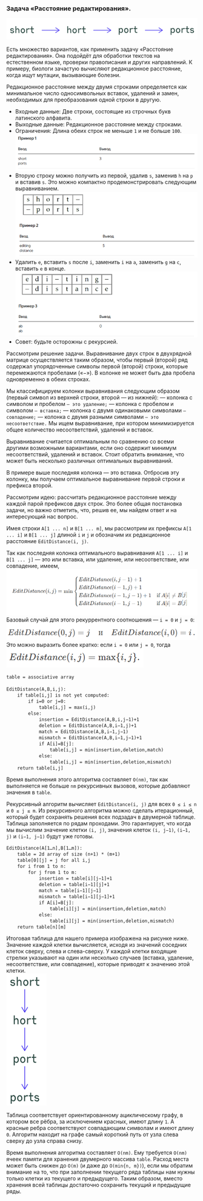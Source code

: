 ### Задача «Расстояние редактирования».

![img.png](content%2Fimg.png)

Есть множество вариантов, как применить задачу «Расстояние редактирования». Она подойдёт для обработки текстов на естественном
языке, проверки правописания и других направлений. К примеру, биологи зачастую вычисляют редакционное расстояние, когда 
ищут мутации, вызывающие болезни.

Редакционное расстояние между двумя строками определяется как минимальное число односимвольных вставок, удалений и замен,
необходимых для преобразования одной строки в другую.

- Входные данные: Две строки, состоящие из строчных букв латинского алфавита.
- Выходные данные: Редакционное расстояние между строками.
- Ограничения: Длина обеих строк не меньше `1` и не больше `100`.<br>
![img_1.png](content%2Fimg_1.png)
- Вторую строку можно получить из первой, удалив `s`, заменив `h` на `p` и вставив `s`. Это можно компактно продемонстрировать
следующим выравниванием.
![img_2.png](content%2Fimg_2.png)
- Удалить `e`, вставить `s` после `i`, заменить `i` на `a`, заменить `g` на `c`, вставить `e` в конце.
![img_3.png](content%2Fimg_3.png)
- Совет: будьте осторожны с рекурсией.

Рассмотрим решение задачи. Выравнивание двух строк в двухрядной матрице осуществляется таким образом, чтобы первый (второй)
ряд содержал упорядоченные символы первой (второй) строки, которые перемежаются пробелами («−»).
В колонке не может быть два пробела одновременно в обеих строках.

Мы классифицируем колонки выравнивания следующим образом (первый символ из верхней строки, второй — из нижней):
— колонка с символом и пробелом
`— это удаление;`
— колонка с пробелом и символом
`— вставка;`
— колонка с двумя одинаковыми символами
`— совпадение;`
— колонка с двумя разными символами
`— это несоответствие.`
Мы ищем выравнивание, при котором минимизируется общее количество несоответствий, удалений и вставок.

Выравнивание считается оптимальным по сравнению со всеми другими возможными вариантами, если оно содержит минимум несоответствий,
удалений и вставок. Стоит обратить внимание, что может быть несколько различных оптимальных выравниваний.

В примере выше последняя колонка — это вставка. Отбросив эту колонку, мы получаем оптимальное выравнивание первой строки
и префикса второй.

Рассмотрим идею: рассчитать редакционное расстояние между каждой парой префиксов двух строк. Это более общая постановка 
задачи, но важно отметить, что, решив ее, мы найдем ответ и на интересующий нас вопрос.

Имея строки `A[1 ... n]` и `B[1 ... m]`, мы рассмотрим их префиксы `A[1 ... i]` и `B[1 ... j]` длиной `i` и `j` и обозначим
их редакционное расстояние `EditDistance(i, j)`.

Так как последняя колонка оптимального выравнивания `A[1 ... i]` и `B[1 ... j]` — это или вставка, или удаление, или 
несоответствие, или совпадение, имеем,
![img_4.png](content%2Fimg_4.png)<br>
Базовый случай для этого рекуррентного соотношения — `i = 0` и `j = 0`:<br>
![img_5.png](content%2Fimg_5.png)<br>
Это можно выразить более кратко: если `i = 0` или `j = 0`, тогда<br>
![img_6.png](content%2Fimg_6.png)

```
table = associative array
    
EditDistance(A,B,i,j):
    if table[i,j] is not yet computed:
        if i=0 or j=0:
            table[i,j] = max(i,j)
        else:
            insertion = EditDistance(A,B,i,j−1)+1
            deletion = EditDistance(A,B,i−1,j)+1
            match = EditDistance(A,B,i−1,j−1)
            mismatch = EditDistance(A,B,i−1,j−1)+1
            if A[i]=B[j]:
                table[i,j] = min(insertion,deletion,match)
            else:
                table[i,j] = min(insertion,deletion,mismatch)
    return table[i,j]
```

Время выполнения этого алгоритма составляет `O(nm)`, так как выполняется не больше `nm` рекурсивных вызовов, которые 
добавляют значения в `table`.

Рекурсивный алгоритм вычисляет `EditDistance(i, j)` для всех `0 ≤ i ≤ n` и `0 ≤ j ≤ m`. Из рекурсивного алгоритма можно 
сделать итерационный, который будет сохранять решения всех подзадач в двумерной таблице. Таблица заполняется по рядам 
проходами. Это гарантирует, что когда мы вычислим значение клетки `(i, j)`, значения клеток `(i, j−1)`, `(i−1, j)` и `(i−1, j−1)`
будут уже готовы.

```
EditDistance(A[1…n],B[1…m]):
    table = 2d array of size (n+1) * (m+1)
    table[0][j] = j for all i,j
    for i from 1 to n:
        for j from 1 to m:
            insertion = table[i][j−1]+1
            deletion = table[i−1][j]+1
            match = table[i−1][j−1]
            mismatch = table[i−1][j−1]+1
            if A[i]=B[j]:
                table[i][j] = min(insertion,deletion,match)
            else:
                table[i][j] = min(insertion,deletion,mismatch)
    return table[n][m]
```

Итоговая таблица для нашего примера изображена на рисунке ниже. Значение каждой клетки вычисляется, исходя из значений 
соседних клеток сверху, слева и слева-сверху. У каждой клетки входящие стрелки указывают на один или несколько случаев 
(вставка, удаление, несоответствие, или совпадение), которые приводят к значению этой клетки.<br>
![img_7.png](content%2Fimg_7.png)<br>

Таблица соответствует ориентированному ациклическому графу, в котором все рёбра, за исключением красных, имеют длину `1`.
А красные ребра соответствуют совпадающим символам и имеют длину `0`. Алгоритм находит на графе самый короткий путь от 
узла слева сверху до узла справа снизу.

Время выполнения алгоритма составляет `O(nm)`. Ему требуется `O(nm)` ячеек памяти для хранения двумерного массива `table`.
Расход места может быть снижен до `O(m)` (и даже до `O(min{n, m})`), если мы обратим внимание на то, что при заполнении 
текущего ряда таблицы нам нужны только клетки из текущего и предыдущего. Таким образом, вместо хранения всей таблицы 
достаточно сохранить текущий и предыдущие ряды.
